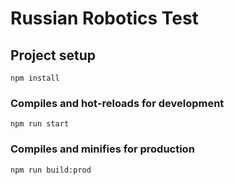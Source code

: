# Russian Robotics Test

## Project setup

```
npm install
```

### Compiles and hot-reloads for development

```
npm run start
```

### Compiles and minifies for production

```
npm run build:prod
```
